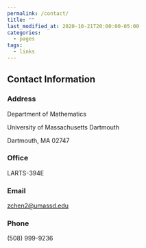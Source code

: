 ```yaml
---
permalink: /contact/
title: ""
last_modified_at: 2020-10-21T20:00:00-05:00
categories:
  - pages
tags:
  - links
---
```


## Contact Information


### Address 
Department of Mathematics

University of Massachusetts Dartmouth

Dartmouth, MA 02747

### Office
LARTS-394E
### Email
zchen2@umassd.edu
### Phone
(508) 999-9236
